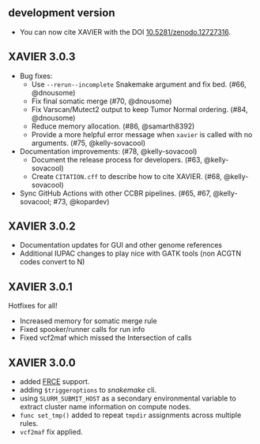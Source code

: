 ## development version

- You can now cite XAVIER with the DOI [10.5281/zenodo.12727316](https://doi.org/10.5281/zenodo.12727316).

## XAVIER 3.0.3

- Bug fixes:
  - Use `--rerun--incomplete` Snakemake argument and fix bed. (#66, @dnousome)
  - Fix final somatic merge (#70, @dnousome)
  - Fix Varscan/Mutect2 output to keep Tumor Normal ordering. (#84, @dnousome)
  - Reduce memory allocation. (#86, @samarth8392)
  - Provide a more helpful error message when `xavier` is called with no arguments. (#75, @kelly-sovacool)
- Documentation improvements: (#78, @kelly-sovacool)
  - Document the release process for developers. (#63, @kelly-sovacool)
  - Create `CITATION.cff` to describe how to cite XAVIER. (#68, @kelly-sovacool)
- Sync GitHub Actions with other CCBR pipelines. (#65, #67, @kelly-sovacool; #73, @kopardev)

## XAVIER 3.0.2

- Documentation updates for GUI and other genome references
- Additional IUPAC changes to play nice with GATK tools (non ACGTN codes convert to N)

## XAVIER 3.0.1

Hotfixes for all!

- Increased memory for somatic merge rule
- Fixed spooker/runner calls for run info
- Fixed vcf2maf which missed the Intersection of calls

## XAVIER 3.0.0

- added [FRCE](https://ncifrederick.cancer.gov/staff/frce/welcome) support.
- adding `$triggeroptions` to _snakemake_ cli.
- using `SLURM_SUBMIT_HOST` as a secondary environmental variable to extract cluster name information on compute nodes.
- `func set_tmp()` added to repeat `tmpdir` assignments across multiple rules.
- `vcf2maf` fix applied.
